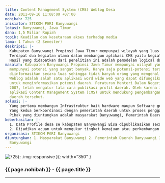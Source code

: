 ```yaml
---
title: Content Management System (CMS) Weblog Desa
date: 2011-09-16 11:08:00 +07:00
nohibah: 725
inisiator: STIKOM PGRI Banyuwangi
lokasi: Banyuwangi, Jawa Timur
dana: 1,5 Miliar Rupiah
topik: Keadilan dan kesetaraan akses terhadap media
lama: 1 Tahun (2 Semester)
deskripsi: |-
  Kabupaten Banyuwangi Propinsi Jawa Timur mempunyai wilayah yang luas dan mempunyai potensi yang sangat banyak. Hanya saja potensi-potensi tersebut belum diinformasikan secara luas sehingga tidak banyak orang yang mengenal Kabupaten tersebut. Weblog adalah salah satu aplikasi word wide web yang dapat difungsikan sebagai media untuk menginformasikan potensi daerah. Peraturan Menteri Dalam Negeri nomor 12 tahun 2007, telah mengatur tata cara publikasi profil daerah. Oleh karena itu perlu dibangun aplikasi Content Management System (CMS) untuk mendukung pengembangan weblog profil daerah tersebut.
  Terdapat dua kegiatan utama dalam membangun aplikasi CMS yaitu kegiatan pemodelan logical database dan kegiatan membangun aplikasinya. Struktur data profil daerah berbentuk struktur hierarki, oleh karena itu dalam memodelkan logical database digunakan teknik hierarchical denormalization. Sedangkan untuk mengembangkan aplikasinya digunakan framework Obullo yang berbasis Model View Controller (MVC).
  Hasil yang didapatkan dari penelitian ini adalah pemodelan logical database dan aplikasi CMS weblog. Aplikasi CMS weblog tersebut terdiri dari dua bagian yaitu aplikasi administrasi weblog dan aplikasi publikasi weblog. Aplikasi administrasi digunakan oleh penulis (author) untuk mengisi dan mengatur content weblog, sedangkan aplikasi publikasi digunakan oleh pengunjung untuk mengakses content weblog
masalah: Kabupaten Banyuwangi Propinsi Jawa Timur mempunyai wilayah yang luas dan
  mempunyai potensi yang sangat banyak. Hanya saja potensi-potensi tersebut belum
  diinformasikan secara luas sehingga tidak banyak orang yang mengenal Kabupaten tersebut.
  Weblog adalah salah satu aplikasi word wide web yang dapat difungsikan sebagai media
  untuk menginformasikan potensi daerah. Peraturan Menteri Dalam Negeri nomor 12 tahun
  2007, telah mengatur tata cara publikasi profil daerah. Oleh karena itu perlu dibangun
  aplikasi Content Management System (CMS) untuk mendukung pengembangan weblog profil
  daerah tersebut.
solusi: |-
  Yang pertama membangun Infrastruktur baik hardware maupun Software guna menunjang publikasi data profile desa melalui Weblog.
  Yang kedua berkoordinasi dengan pemerintah daerah untuk proses penggalian, pengumpulan dan mengisikan data profile desa ke weblog.
  Pihak yang diuntungkan adalah masyarakat Banyuwangi, Pemerintah Daerah Banyuwangi, dan STIKOM PGRI Banyuwangi.
keberhasilan: |-
  1. Data Profile desa se kabupaten Banyuwangi Bisa dipublikasikan secara online
  2. Dijadikan acuan untuk mengukur tingkat kemajuan atau perkembangan desa
organisasi: STIKOM PGRI Banyuwangi
diuntungkan: 1. Masyarakat Banyuwangi 2. Pemerintah Daerah Banyuwangi 3. STIKOM PGRI
  Banyuwangi
---
```


![725](/static/img/hibahcmb/725.png){: .img-responsive }{: width="350" }

### {{ page.nohibah }} - {{ page.title }}

---
